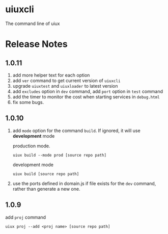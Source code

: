 # uiuxcli
The command line of uiux

# Release Notes
## 1.0.11
1. add more helper text for each option
1. add `ver` command to get current version of `uiuxcli`
1. upgrade `uiuxtest` and `uiuxloader` to latest version
1. add `excludes` option in `dev` command, add `port` option in `test` command
1. add the timer to monitor the cost when starting services in `debug.html`
1. fix some bugs.
## 1.0.10
1. add `mode` option for the command `build`. If ignored, it will use **development** mode

    production mode.

    ```uiux build --mode prod [source repo path]```

    development mode

    ```uiux build [source repo path]```

1. use the ports defined in domain.js if file exists for the `dev` command, rather than generate a new one.


## 1.0.9

add `proj` command

```uiux proj --add <proj name> [source repo path]```
